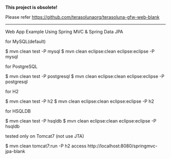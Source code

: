 **This project is obsolete!**

Please refer https://github.com/terasolunaorg/terasoluna-gfw-web-blank


----

Web App Example Using Spring MVC & Spring Data JPA

for MySQL(default)

$ mvn clean test -P mysql
$ mvn clean eclipse:clean eclipse:eclipse -P mysql

for PostgreSQL

$ mvn clean test -P postgresql
$ mvn clean eclipse:clean eclipse:eclipse -P postgresql

for H2

$ mvn clean test -P h2
$ mvn clean eclipse:clean eclipse:eclipse -P h2

for HSQLDB

$ mvn clean test -P hsqldb
$ mvn clean eclipse:clean eclipse:eclipse -P hsqldb

tested only on Tomcat7 (not use JTA)

$ mvn clean tomcat7:run -P h2
access http://localhost:8080/springmvc-jpa-blank

